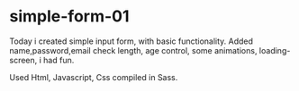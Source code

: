 # simple-form-01

Today i created simple input form, with basic functionality.
Added name,password,email check length, age control, some animations, loading-screen, i had fun.

Used Html, Javascript, Css compiled in Sass.
